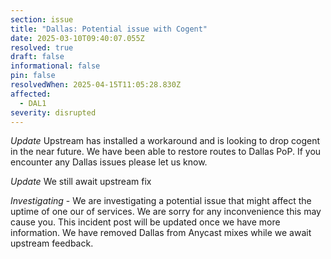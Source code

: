 ```yaml
---
section: issue
title: "Dallas: Potential issue with Cogent"
date: 2025-03-10T09:40:07.055Z
resolved: true
draft: false
informational: false
pin: false
resolvedWhen: 2025-04-15T11:05:28.830Z
affected:
  - DAL1
severity: disrupted
---
```

*Update* Upstream has installed a workaround and is looking to drop cogent in the near future. We have been able to restore routes to Dallas PoP. If you encounter any Dallas issues please let us know.

*Update* We still await upstream fix
 
*Investigating* - We are investigating a potential issue that might affect the uptime of one our of services. We are sorry for any inconvenience this may cause you. This incident post will be updated once we have more information. We have removed Dallas from Anycast mixes while we await upstream feedback.